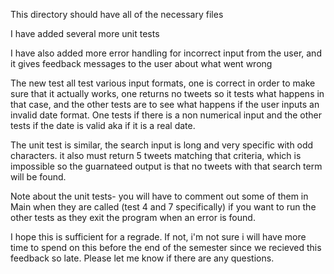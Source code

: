 This directory should have all of the necessary files 

I have added several more unit tests

I have also added more error handling for incorrect input from the user, and it gives feedback messages to the user about what went wrong 

The new test all test various input formats, one is correct in order to make sure that it actually works, one returns no tweets so it tests what happens in that case, 
and the other tests are to see what happens if the user inputs an invalid date format. One tests if there is a non numerical input and the other tests 
if the date is valid aka if it is a real date. 

The unit test is similar, the search input is long and very specific with odd characters. it also must return 5 tweets matching that criteria, which is impossible 
so the guarnateed output is that no tweets with that search term will be found. 

Note about the unit tests- you will have to comment out some of them in Main when they are called (test 4 and 7 specifically) if you want to run the other tests 
as they exit the program when an error is found. 

I hope this is sufficient for a regrade. If not, i'm not sure i will have more time to spend on this before the end of the semester since we recieved this
feedback so late. Please let me know if there are any questions. 

